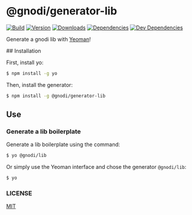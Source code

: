 # @gnodi/generator-lib

[![Build][build-image]][build-url]
[![Version][version-image]][version-url]
[![Downloads][downloads-image]][downloads-url]
[![Dependencies][dependencies-image]][dependencies-url]
[![Dev Dependencies][dev-dependencies-image]][dev-dependencies-url]

Generate a gnodi lib with [Yeoman](http://yeoman.io)!

## Installation

First, install yo:

```bash
$ npm install -g yo
```

Then, install the generator:

```bash
$ npm install -g @gnodi/generator-lib
```

## Use

### Generate a lib boilerplate

Generate a lib boilerplate using the command:

```bash
$ yo @gnodi/lib
```

Or simply use the Yeoman interface and chose the generator `@gnodi/lib`:

```bash
$ yo
```

### LICENSE

[MIT](LICENSE)

[build-image]: https://img.shields.io/travis/gnodi/generator-lib.svg?style=flat
[build-url]: https://travis-ci.org/gnodi/generator-lib
[version-image]: https://img.shields.io/npm/v/@gnodi/generator-lib.svg?style=flat
[version-url]: https://npmjs.org/package/@gnodi/generator-lib
[downloads-image]: https://img.shields.io/npm/dm/@gnodi/generator-lib.svg?style=flat
[downloads-url]: https://npmjs.org/package/@gnodi/generator-lib
[dependencies-image]:https://david-dm.org/gnodi/generator-lib.svg
[dependencies-url]:https://david-dm.org/gnodi/generator-lib
[dev-dependencies-image]:https://david-dm.org/gnodi/generator-lib/dev-status.svg
[dev-dependencies-url]:https://david-dm.org/gnodi/generator-lib#info=devDependencies
